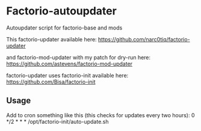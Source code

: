 # Factorio-autoupdater
Autoupdater script for factorio-base and mods

This factorio-updater available here:
https://github.com/narc0tiq/factorio-updater

and factorio-mod-updater with my patch for dry-run here:
https://github.com/astevens/factorio-mod-updater

factorio-updater uses factorio-init available here:
https://github.com/Bisa/factorio-init

## Usage
Add to cron something like this (this checks for updates every two hours):
0 */2 * * * /opt/factorio-init/auto-update.sh

